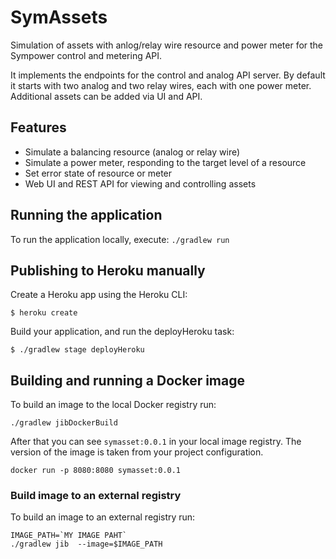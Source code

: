 # SymAssets

Simulation of assets with anlog/relay wire resource and power meter for the Sympower control and metering API.

It implements the endpoints for the control and analog API server. By default it starts with two analog and two relay wires, each with one power meter. Additional assets can be added via UI and API.

## Features
- Simulate a balancing resource (analog or relay wire)
- Simulate a power meter, responding to the target level of a resource
- Set error state of resource or meter
- Web UI and REST API for viewing and controlling assets

## Running the application

To run the application locally, execute: `./gradlew run`

## Publishing to Heroku manually

Create a Heroku app using the Heroku CLI:

```$ heroku create```

Build your application, and run the deployHeroku task:

```$ ./gradlew stage deployHeroku```

## Building and running a Docker image

To build an image to the local Docker registry run:

```shell
./gradlew jibDockerBuild
```

After that you can see `symasset:0.0.1` in your local image registry. The version of the image is taken from your project configuration.

```shell
docker run -p 8080:8080 symasset:0.0.1
```

### Build image to an external registry

To build an image to an external registry run:
```shell
IMAGE_PATH=`MY IMAGE PAHT`
./gradlew jib  --image=$IMAGE_PATH
```